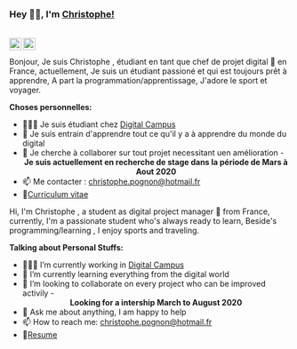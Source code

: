 ### Hey 👋🏽, I'm [Christophe!](https://Christophepognon.github.io) 
</a>
<br />
<a href="https://www.linkedin.com/in/christophe-pognon-329a511b9/">
  <img align="left" alt="Adarshreddyash LinkdeIN" width="22px" src="https://cdn.jsdelivr.net/npm/simple-icons@v3/icons/linkedin.svg" />
<a href="https://www.instagram.com/lapogn/">
  <img align="left" alt="Adarshreddyash Instagram" width="22px" src="https://cdn.jsdelivr.net/npm/simple-icons@v3/icons/instagram.svg" />
</a>

</a>
<br />
<br />
Bonjour, Je suis Christophe , étudiant en tant que chef de projet digital 🚀 en France, actuellement, Je suis un étudiant passioné et qui est toujours prêt à apprendre, A part la programmation/apprentissage, J'adore le sport et voyager.
<br />

**Choses personnelles:**

- 👨🏽‍💻 Je suis étudiant chez [Digital Campus](https://www.digital-campus.fr) 
- 🌱 Je suis entrain d'apprendre tout ce qu'il y a à apprendre du monde du digital 
- 👯 Je cherche à collaborer sur tout projet necessitant uen amélioration 
-<div align="center">
**Je suis actuellement en recherche de stage dans la période de Mars à Aout 2020**</div>
- 📫 Me contacter : christophe.pognon@hotmail.fr
- 📝[Curriculum vitae](https://github.com/Christophepognon/Christophepognon/raw/main/CV%202020x3.pdf)

Hi, I'm Christophe , a student as digital project manager 🚀 from France, currently, I'm a passionate student who's always ready to learn, Beside's programming/learning , I enjoy sports and traveling.
  
**Talking about Personal Stuffs:**

- 👨🏽‍💻 I’m currently working in [Digital Campus](https://www.digital-campus.fr)
- 🌱 I’m currently learning everything from the digital world 
- 👯 I’m looking to collaborate on every project who can be improved activily
-<div align="center">
**Looking for a intership March to August 2020**</div>
- 💬 Ask me about anything, I am happy to help
- 📫 How to reach me: christophe.pognon@hotmail.fr
- 📝[Resume](https://github.com/Christophepognon/Christophepognon/raw/main/CV%202020x3.pdf)

<!-- [Ronix](https://github.com/Adarshreddyash/ronix-frontend)--> 
<!--  -->
<!-- <a href="https://twitter.com/adarshreddyash">
  <img align="left" alt="Adarshreddyash | Twitter" width="22px" src="https://cdn.jsdelivr.net/npm/simple-icons@v3/icons/twitter.svg" /> -->
 <!--🤔 I’m looking for help with Data Structures and Algorithms 😭;-->
 <!--⚡️ Vengixlabs:My future Project which helps in R&D for companies. -->
<!--**Languages and Tools:**  
 <code><img height="20" src="https://raw.githubusercontent.com/github/explore/80688e429a7d4ef2fca1e82350fe8e3517d3494d/topics/javascript/javascript.png"></code>
<code><img height="20" src="https://raw.githubusercontent.com/github/explore/80688e429a7d4ef2fca1e82350fe8e3517d3494d/topics/vue/vue.png"></code>
<code><img height="20" src="https://cdn.iconscout.com/icon/free/png-512/django-12-1175186.png"></code>
<code><img height="20" src="https://upload.wikimedia.org/wikipedia/commons/thumb/1/10/CSS3_and_HTML5_logos_and_wordmarks.svg/791px-CSS3_and_HTML5_logos_and_wordmarks.svg.png"></code>
<code><img height="20" src="https://raw.githubusercontent.com/github/explore/5c058a388828bb5fde0bcafd4bc867b5bb3f26f3/topics/graphql/graphql.png"></code>
<code><img height="20" src="https://raw.githubusercontent.com/github/explore/80688e429a7d4ef2fca1e82350fe8e3517d3494d/topics/nodejs/nodejs.png"></code>
<code><img height="20" src="https://raw.githubusercontent.com/github/explore/80688e429a7d4ef2fca1e82350fe8e3517d3494d/topics/cpp/cpp.png"></code>
<code><img height="20" src="https://raw.githubusercontent.com/github/explore/80688e429a7d4ef2fca1e82350fe8e3517d3494d/topics/python/python.png"></code>
<code><img height="20" src="https://cdn.iconscout.com/icon/free/png-512/aws-1869025-1583149.png"></code>
<code><img height="20" src="https://raw.githubusercontent.com/github/explore/80688e429a7d4ef2fca1e82350fe8e3517d3494d/topics/firebase/firebase.png"></code>
<code><img height="20" src="https://raw.githubusercontent.com/github/explore/80688e429a7d4ef2fca1e82350fe8e3517d3494d/topics/git/git.png"></code>
<code><img height="20" src="https://raw.githubusercontent.com/github/explore/80688e429a7d4ef2fca1e82350fe8e3517d3494d/topics/terminal/terminal.png"></code> -->
